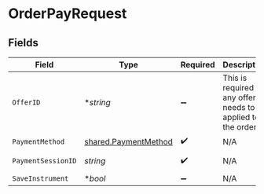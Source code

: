 # OrderPayRequest


## Fields

| Field                                                                                                                | Type                                                                                                                 | Required                                                                                                             | Description                                                                                                          | Example                                                                                                              |
| -------------------------------------------------------------------------------------------------------------------- | -------------------------------------------------------------------------------------------------------------------- | -------------------------------------------------------------------------------------------------------------------- | -------------------------------------------------------------------------------------------------------------------- | -------------------------------------------------------------------------------------------------------------------- |
| `OfferID`                                                                                                            | **string*                                                                                                            | :heavy_minus_sign:                                                                                                   | This is required if any offers needs to be applied to the order.                                                     | faa6cc05-d1e2-401c-b0cf-0c9db3ff0f0b                                                                                 |
| `PaymentMethod`                                                                                                      | [shared.PaymentMethod](../../../pkg/models/shared/paymentmethod.md)                                                  | :heavy_check_mark:                                                                                                   | N/A                                                                                                                  |                                                                                                                      |
| `PaymentSessionID`                                                                                                   | *string*                                                                                                             | :heavy_check_mark:                                                                                                   | N/A                                                                                                                  | session__CvcEmNKDkmERQrxnx39ibhJ3Ii034pjc8ZVxf3qcgEXCWlgDDlHRgz2XYZCqpajDQSXMMtCusPgOIxYP2LZx0-05p39gC2Vgmq1RAj--gcn |
| `SaveInstrument`                                                                                                     | **bool*                                                                                                              | :heavy_minus_sign:                                                                                                   | N/A                                                                                                                  |                                                                                                                      |